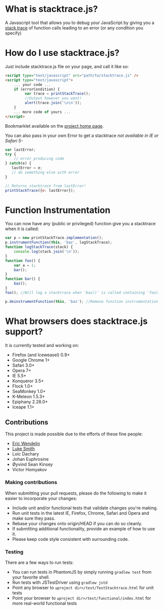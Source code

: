# What is stacktrace.js? #
A Javascript tool that allows you to debug your JavaScript by giving you a [stack trace](http://en.wikipedia.org/wiki/Stack_trace) of function calls leading to an error (or any condition you specify)

# How do I use stacktrace.js? #
Just include stacktrace.js file on your page, and call it like so:

```html
<script type="text/javascript" src="path/to/stacktrace.js" />
<script type="text/javascript">
    ... your code ...
    if (errorCondition) {
         var trace = printStackTrace();
         //Output however you want!
         alert(trace.join('\n\n'));
    }
    ... more code of yours ...
</script>
```

Bookmarklet available on the [project home page](http://stacktracejs.com).

You can also pass in your own Error to get a stacktrace *not available in IE or Safari 5-*

```javascript
var lastError;
try {
    // error producing code
} catch(e) {
   lastError = e;
   // do something else with error
}

// Returns stacktrace from lastError!
printStackTrace({e: lastError});
```

# Function Instrumentation #
You can now have any (public or privileged) function give you a stacktrace when it is called:

```javascript
var p = new printStackTrace.implementation();
p.instrumentFunction(this, 'baz', logStackTrace);
function logStackTrace(stack) {
    console.log(stack.join('\n'));
}
function foo() {
    var a = 1;
    bar();
}
function bar() {
    baz();
}
foo(); //Will log a stacktrace when 'baz()' is called containing 'foo()'!

p.deinstrumentFunction(this, 'baz'); //Remove function instrumentation
```

# What browsers does stacktrace.js support? #
It is currently tested and working on:

 - Firefox (and Iceweasel) 0.9+
 - Google Chrome 1+
 - Safari 3.0+
 - Opera 7+
 - IE 5.5+
 - Konqueror 3.5+
 - Flock 1.0+
 - SeaMonkey 1.0+
 - K-Meleon 1.5.3+
 - Epiphany 2.28.0+
 - Iceape 1.1+

## Contributions
This project is made possible due to the efforts of these fine people:

* [Eric Wendelin](http://eriwen.com)
* [Luke Smith](http://lucassmith.name/)
* Loic Dachary
* Johan Euphrosine
* Øyvind Sean Kinsey
* Victor Homyakov

### Making contributions
When submitting your pull requests, please do the following to make it easier to incorporate your changes:

* Include unit and/or functional tests that validate changes you're making.
* Run unit tests in the latest IE, Firefox, Chrome, Safari and Opera and make sure they pass.
* Rebase your changes onto origin/HEAD if you can do so cleanly.
* If submitting additional functionality, provide an example of how to use it.
* Please keep code style consistent with surrounding code.

### Testing
There are a few ways to run tests:

* You can run tests in PhantomJS by simply running `gradlew test` from your favorite shell.
* Run tests with JSTestDriver using `gradlew jstd`
* Point any browser to `≤project dir>/test/TestStacktrace.html` for unit tests
* Point your browser to `≤project dir>/test/functional/index.html` for more real-world functional tests
